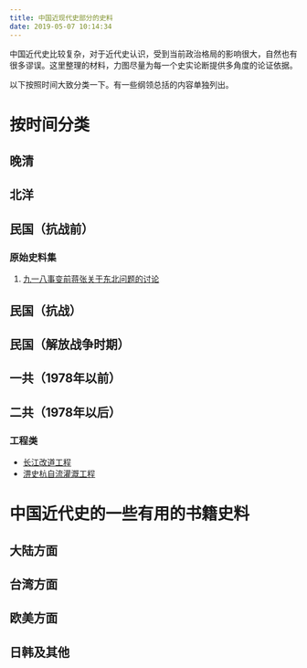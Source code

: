 ```yaml
---
title: 中国近现代史部分的史料
date: 2019-05-07 10:14:34
---
```

中国近代史比较复杂，对于近代史认识，受到当前政治格局的影响很大，自然也有很多谬误。这里整理的材料，力图尽量为每一个史实论断提供多角度的论证依据。

以下按照时间大致分类一下。有一些纲领总括的内容单独列出。

# 按时间分类

## 晚清

## 北洋

## 民国（抗战前）

### 原始史料集

1. [九一八事变前蒋张关于东北问题的讨论](/knowledge-base/history/中国史/近代史/民国/原始史料集/九一八事变前蒋张关于东北问题的讨论.html)

## 民国（抗战）

## 民国（解放战争时期）

## 一共（1978年以前）

## 二共（1978年以后）

### 工程类

- [长江改道工程](/knowledge-base/history/中国史/近代史/现代/工程/长江改道工程.html)
- [淠史杭自流灌溉工程](/knowledge-base/history/中国史/近代史/现代/工程/淠史杭自流灌溉工程.html)

# 中国近代史的一些有用的书籍史料

## 大陆方面

## 台湾方面

## 欧美方面

## 日韩及其他

